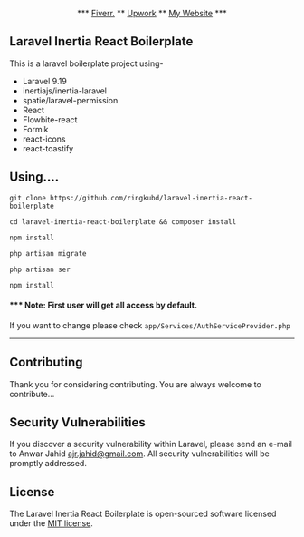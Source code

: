 <p align="center">
***
<a href="https://fiver.com/ringkubd">Fiverr.</a>
**
<a href="https://www.upwork.com/freelancers/~012c99718d2b320766">Upwork</a>
**
<a href="https://anwarjahid.com">My Website</a>
***
</p>

## Laravel Inertia React Boilerplate

This is a laravel boilerplate project using-
- Laravel 9.19
- inertiajs/inertia-laravel
- spatie/laravel-permission
- React
- Flowbite-react
- Formik
- react-icons
- react-toastify

## Using....

```shell
git clone https://github.com/ringkubd/laravel-inertia-react-boilerplate
```
```shell
cd laravel-inertia-react-boilerplate && composer install
```
```shell
npm install
```
```shell
php artisan migrate
```
```shell
php artisan ser
```

```shell
npm install
```
#### *** Note: First user will get all access by default.
If you want to change please check ``app/Services/AuthServiceProvider.php``
***
## Contributing

Thank you for considering contributing. You are always welcome to contribute...

## Security Vulnerabilities

If you discover a security vulnerability within Laravel, please send an e-mail to Anwar Jahid [ajr.jahid@gmail.com](mailto:ajr.jahid@gmail.com). All security vulnerabilities will be promptly addressed.

## License

The Laravel Inertia React Boilerplate is open-sourced software licensed under the [MIT license](https://opensource.org/licenses/MIT).
